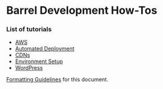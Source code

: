 Barrel Development How-Tos
==================

### List of tutorials

- [AWS](aws.md)
- [Automated Deployment](auto-deploy.md)
- [CDNs](cdns.md)
- [Environment Setup](environment-setup.md)
- [WordPress](wordpress.md)

[Formatting Guidelines](formatting-guidelines.md) for this document.

